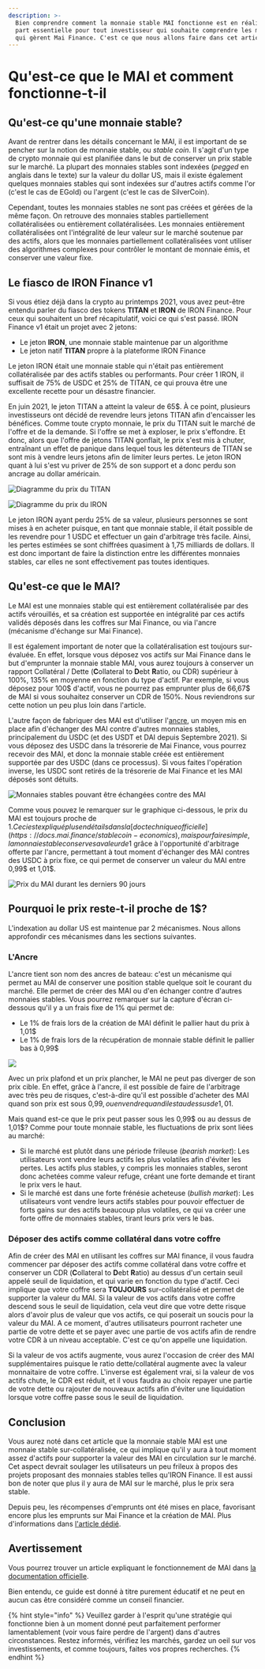 ```yaml
---
description: >-
  Bien comprendre comment la monnaie stable MAI fonctionne est en réalité une
  part essentielle pour tout investisseur qui souhaite comprendre les mécaniques
  qui gèrent Mai Finance. C'est ce que nous allons faire dans cet article.
---
```


# Qu'est-ce que le MAI et comment fonctionne-t-il

## Qu'est-ce qu'une monnaie stable?

Avant de rentrer dans les détails concernant le MAI, il est important de se pencher sur la notion de monnaie stable, ou _stable coin_. Il s'agit d'un type de crypto monnaie qui est planifiée dans le but de conserver un prix stable sur le marché. La plupart des monnaies stables sont indexées (_pegged_ en anglais dans le texte) sur la valeur du dollar US, mais il existe également quelques monnaies stables qui sont indexées sur d'autres actifs comme l'or (c'est le cas de EGold) ou l'argent (c'est le cas de SilverCoin).

Cependant, toutes les monnaies stables ne sont pas créées et gérées de la même façon. On retrouve des monnaies stables partiellement collatéralisées ou entièrement collatéralisées. Les monnaies entièrement collatéralisées ont l'intégralité de leur valeur sur le marché soutenue par des actifs, alors que les monnaies partiellement collatéralisées vont utiliser des algorithmes complexes pour contrôler le montant de monnaie émis, et conserver une valeur fixe.

## Le fiasco de IRON Finance v1

Si vous étiez déjà dans la crypto au printemps 2021, vous avez peut-être entendu parler du fiasco des tokens **TITAN** et **IRON** de IRON Finance. Pour ceux qui souhaitent un bref récapitulatif, voici ce qui s'est passé. IRON Finance v1 était un projet avec 2 jetons:

- Le jeton **IRON**, une monnaie stable maintenue par un algorithme
- Le jeton natif **TITAN** propre à la plateforme IRON Finance

Le jeton IRON était une monnaie stable qui n'était pas entièrement collatéralisée par des actifs stables ou performants. Pour créer 1 IRON, il suffisait de 75% de USDC et 25% de TITAN, ce qui prouva être une excellente recette pour un désastre financier. 

En juin 2021, le jeton TITAN a atteint la valeur de 65$. À ce point, plusieurs investisseurs ont décidé de revendre leurs jetons TITAN afin d'encaisser les bénéfices. Comme toute crypto monnaie, le prix du TITAN suit le marché de l'offre et de la demande. Si l'offre se met à exploser, le prix s'effondre. Et donc, alors que l'offre de jetons TITAN gonflait, le prix s'est mis à chuter, entraînant un effet de panique dans lequel tous les détenteurs de TITAN se sont mis à vendre leurs jetons afin de limiter leurs pertes. Le jeton IRON quant à lui s'est vu priver de 25% de son support et a donc perdu son ancrage au dollar américain.

![Diagramme du prix du TITAN](../.gitbook/assets/Iron.JPG)

![Diagramme du prix du IRON](../.gitbook/assets/titan.JPG)

Le jeton IRON ayant perdu 25% de sa valeur, plusieurs personnes se sont mises à en acheter puisque, en tant que monnaie stable, il était possible de les revendre pour 1 USDC et effectuer un gain d'arbitrage très facile. Ainsi, les pertes estimées se sont chiffrées quasiment à 1,75 milliards de dollars. Il est donc important de faire la distinction entre les différentes monnaies stables, car elles ne sont effectivement pas toutes identiques.

## Qu'est-ce que le MAI?

Le MAI est une monnaies stable qui est entièrement collatéralisée par des actifs vérouillés, et sa création est supportée en intégralité par ces actifs validés déposés dans les coffres sur Mai Finance, ou via l'ancre (mécanisme d'échange sur Mai Finance).

Il est également important de noter que la collatéralisation est toujours sur-évaluée. En effet, lorsque vous déposez vos actifs sur Mai Finance dans le but d'emprunter la monnaie stable MAI, vous aurez toujours à conserver un rapport Collatéral / Dette (**C**ollateral to **D**ebt **R**atio, ou CDR) supérieur à 100%, 135% en moyenne en fonction du type d'actif. Par exemple, si vous déposez pour 100$ d'actif, vous ne pourrez pas emprunter plus de 66,67$ de MAI si vous souhaitez conserver un CDR de 150%. Nous reviendrons sur cette notion un peu plus loin dans l'article.

L'autre façon de fabriquer des MAI est d'utiliser l'[ancre](https://app.mai.finance/anchor), un moyen mis en place afin d'échanger des MAI contre d'autres monnaies stables, principalement du USDC (et des USDT et DAI depuis Septembre 2021). Si vous déposez des USDC dans la trésorerie de Mai Finance, vous pourrez recevoir des MAI, et donc la monnaie stable créée est entièrement supportée par des USDC (dans ce processus). Si vous faites l'opération inverse, les USDC sont retirés de la trésorerie de Mai Finance et les MAI déposés sont détuits.

![Monnaies stables pouvant être échangées contre des MAI](<../.gitbook/assets/image (5).png>)

Comme vous pouvez le remarquer sur le graphique ci-dessous, le prix du MAI est toujours proche de 1$. Ceci est expliqué plus en détails dans la [doc technique officielle](https://docs.mai.finance/stablecoin-economics), mais pour faire simple, la monnaie stable conserve sa valeur de 1$ grâce à l'opportunité d'arbitrage offerte par l'ancre, permettant à tout moment d'échanger des MAI contres des USDC à prix fixe, ce qui permet de conserver un valeur du MAI entre 0,99$ et 1,01$.

![Prix du MAI durant les derniers 90 jours](<../.gitbook/assets/image (7) (1) (1).png>)

## Pourquoi le prix reste-t-il proche de 1$?

L'indexation au dollar US est maintenue par 2 mécanismes. Nous allons approfondir ces mécanismes dans les sections suivantes.

### L'Ancre

L'ancre tient son nom des ancres de bateau: c'est un mécanisme qui permet au MAI de conserver une position stable quelque soit le courant du marché. Elle permet de créer des MAI ou d'en échanger contre d'autres monnaies stables. Vous pourrez remarquer sur la capture d'écran ci-dessous qu'il y a un frais fixe de 1% qui permet de:

* Le 1% de frais lors de la création de MAI définit le pallier haut du prix à 1,01$
* Le 1% de frais lors de la récupération de monnaie stable définit le pallier bas à 0,99$

![](<../.gitbook/assets/image (9).png>)

Avec un prix plafond et un prix plancher, le MAI ne peut pas diverger de son prix cible. En effet, grâce à l'ancre, il est possible de faire de l'arbitrage avec très peu de risques, c'est-à-dire qu'il est possible d'acheter des MAI quand son prix est sous 0,99$, ou en vendre quand il est au dessus de 1,01$. 

Mais quand est-ce que le prix peut passer sous les 0,99$ ou au dessus de 1,01$? Comme pour toute monnaie stable, les fluctuations de prix sont liées au marché: 

* Si le marché est plutôt dans une période frileuse (_bearish market_): Les utilisateurs vont vendre leurs actifs les plus volatiles afin d'éviter les pertes. Les actifs plus stables, y compris les monnaies stables, seront donc achetées comme valeur refuge, créant une forte demande et tirant le prix vers le haut.
* Si le marché est dans une forte frénésie acheteuse (_bullish market_): Les utilisateurs vont vendre leurs actifs stables pour pouvoir effectuer de forts gains sur des actifs beaucoup plus volatiles, ce qui va créer une forte offre de monnaies stables, tirant leurs prix vers le bas.

### Déposer des actifs comme collatéral dans votre coffre

Afin de créer des MAI en utilisant les coffres sur MAI finance, il vous faudra commencer par déposer des actifs comme collatéral dans votre coffre et conserver un CDR (**C**ollateral to **D**ebt **R**atio) au dessus d'un certain seuil appelé seuil de liquidation, et qui varie en fonction du type d'actif. Ceci implique que votre coffre sera **TOUJOURS** sur-collatéralisé et permet de supporter la valeur du MAI. Si la valeur de vos actifs dans votre coffre descend sous le seuil de liquidation, cela veut dire que votre dette risque alors d'avoir plus de valeur que vos actifs, ce qui poserait un soucis pour la valeur du MAI. A ce moment, d'autres utilisateurs pourront racheter une partie de votre dette et se payer avec une partie de vos actifs afin de rendre votre CDR à un niveau acceptable. C'est ce qu'on appelle une liquidation.

Si la valeur de vos actifs augmente, vous aurez l'occasion de créer des MAI supplémentaires puisque le ratio dette/collatéral augmente avec la valeur monnaitaire de votre coffre. L'inverse est également vrai, si la valeur de vos actifs chute, le CDR est réduit, et il vous faudra au choix repayer une partie de votre dette ou rajouter de nouveaux actifs afin d'éviter une liquidation lorsque votre coffre passe sous le seuil de liquidation.

## Conclusion

Vous aurez noté dans cet article que la monnaie stable MAI est une monnaie stable sur-collatéralisée, ce qui implique qu'il y aura à tout moment assez d'actifs pour supporter la valeur des MAI en circulation sur le marché. Cet aspect devrait soulager les utilisateurs un peu frileux à propos des projets proposant des monnaies stables telles qu'IRON Finance. Il est aussi bon de noter que plus il y aura de MAI sur le marché, plus le prix sera stable.

Depuis peu, les récompenses d'emprunts ont été mises en place, favorisant encore plus les emprunts sur Mai Finance et la création de MAI. Plus d'informations dans [l'article dédié](mai-loans-and-vault-incentives.md).

## Avertissement

Vous pourrez trouver un article expliquant le fonctionnement de MAI dans [la documentation officielle](https://docs.mai.finance/stablecoin-economics). 

Bien entendu, ce guide est donné à titre purement éducatif et ne peut en aucun cas être considéré comme un conseil financier.

{% hint style="info" %}
Veuillez garder à l'esprit qu'une stratégie qui fonctionne bien à un moment donné peut parfaitement performer lamentablement (voir vous faire perdre de l'argent) dans d'autres circonstances. Restez informés, vérifiez les marchés, gardez un oeil sur vos investissements, et comme toujours, faites vos propres recherches.
{% endhint %}

